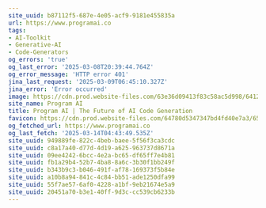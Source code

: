 ```yaml
---
site_uuid: b87112f5-687e-4e05-acf9-9181e455835a
url: https://www.programai.co
tags:
- AI-Toolkit
- Generative-AI
- Code-Generators
og_errors: 'true'
og_last_error: '2025-03-08T20:39:44.764Z'
og_error_message: 'HTTP error 401'
jina_last_request: '2025-03-09T06:45:10.327Z'
jina_error: 'Error occurred'
image: https://cdn.prod.website-files.com/63e36d09413f83c58ac5d998/6412f00572c3c34d3914aa5d_OpenGraph.jpg
site_name: Program AI
title: Program AI | The Future of AI Code Generation
favicon: https://cdn.prod.website-files.com/64780d5347347bd4fd40e7a3/6580e2014a31f78cb2882440_32.png
og_fetched_url: https://www.programai.co
og_last_fetch: '2025-03-14T04:43:49.535Z'
site_uuid: 949889fe-822c-4beb-baee-5f56f3ca3cdc
site_uuid: c8a17a40-d77d-4d19-a625-963737d8671a
site_uuid: 09ee4242-6bcc-4e2a-bc65-df65ff7e4b81
site_uuid: fb1a29b4-52b7-4ba8-8a6c-3b30f1bb249f
site_uuid: b343b9c3-b046-491f-af78-169373f5b84e
site_uuid: a10b8a94-841c-4c84-bb51-ade1250dfa99
site_uuid: 55f7ae57-6af0-4228-a1bf-9eb21674e5a9
site_uuid: 20451a70-b3e1-40ff-9d3c-cc539cb6233b
---
```


